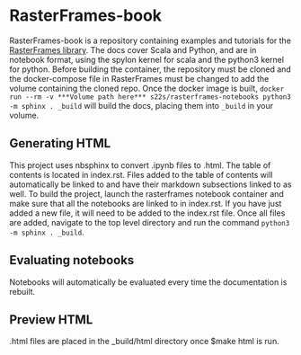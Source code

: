 # RasterFrames-book

RasterFrames-book is a repository containing examples and tutorials for the [RasterFrames library](https://github.com/locationtech/rasterframes).
The docs cover Scala and Python, and are in notebook format, using the spylon kernel for scala and the python3 kernel for python. Before building the container, the repository must be cloned and the docker-compose file in RasterFrames must be changed to add the volume containing the cloned repo. Once the docker image is built, `docker run --rm -v ***Volume path here*** s22s/rasterframes-notebooks python3 -m sphinx . _build` will build the docs, placing them into `_build` in your volume. 

## Generating HTML

This project uses nbsphinx to convert .ipynb files to .html. The table of contents is located in index.rst. Files added to the table of contents will automatically be linked to and have their markdown subsections linked to as well. To build the project, launch the rasterframes notebook container and make sure that all the notebooks are linked to in index.rst. If you have just added a new file, it will need to be added to the index.rst file. Once all files are added, navigate to the top level directory and run the command `python3 -m sphinx . _build`.

## Evaluating notebooks

Notebooks will automatically be evaluated every time the documentation is rebuilt. 

## Preview HTML

.html files are placed in the _build/html directory once $make html is run.
